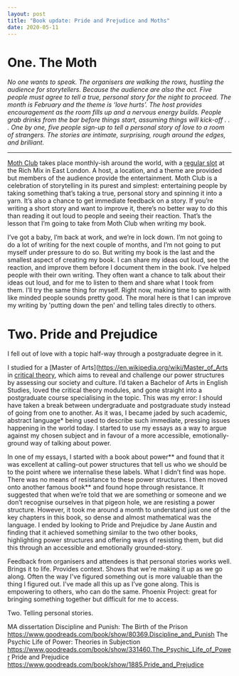 ```yaml
---
layout: post
title: "Book update: Pride and Prejudice and Moths"
date: 2020-05-11
---
```


# One. The Moth

_No one wants to speak. The organisers are walking the rows, hustling the audience for storytellers. Because the audience are also the act. Five people must agree to tell a true, personal story for the night to proceed. The month is February and the theme is ‘love hurts’. The host provides encouragement as the room fills up and a nervous energy builds. People grab drinks from the bar before things start, assuming things will kick-off . . . One by one, five people sign-up to tell a personal story of love to a room of strangers. The stories are intimate, surprising, rough around the edges, and brilliant._

***

[Moth Club](https://themoth.org/) takes place monthly-ish around the world, with a [regular slot](https://themoth.org/events/results?eventLocations=67&typesOfEvents=&eventDate=) at the Rich Mix in East London. A host, a location, and a theme are provided but members of the audience provide the entertainment. Moth Club is a celebration of storytelling in its purest and simplest: entertaining people by taking something that’s taking a true, personal story and spinning it into a yarn. It’s also a chance to get immediate feedback on a story. If you’re writing a short story and want to improve it, there’s no better way to do this than reading it out loud to people and seeing their reaction. That’s the lesson that I’m going to take from Moth Club when writing my book.

I’ve got a baby, I’m back at work, and we’re in lock down. I’m not going to do a lot of writing for the next couple of months, and I’m not going to put myself under pressure to do so. But writing my book is the last and the smallest aspect of creating my book. I can share my ideas out loud, see the reaction, and improve them before I document them in the book. I’ve helped people with their own writing. They often want a chance to talk about their ideas out loud, and for me to listen to them and share what I took from them. I’ll try the same thing for myself. Right now, making time to speak with like minded people sounds pretty good. The moral here is that I can improve my writing by 'putting down the pen' and telling tales directly to others.

# Two. Pride and Prejudice

I fell out of love with a topic half-way through a postgraduate degree in it. 

I studied for a [Master of Arts](https://en.wikipedia.org/wiki/Master_of_Arts in [critical theory](https://en.wikipedia.org/wiki/Critical_theory), which aims to reveal and challenge our power structures by assessing our society and culture. I’d taken a Bachelor of Arts in English Studies, loved the critical theory modules, and gone straight into a postgraduate course specialising in the topic. This was my error: I should have taken a break between undergraduate and postgraduate study instead of going from one to another. As it was, I became jaded by such academic, abstract language* being used to describe such immediate, pressing issues happening in the world today. I started to use my essays as a way to argue against my chosen subject and in favour of a more accessible, emotionally-ground way of talking about power. 

 In one of my essays, I started with a book about power** and found that it was excellent at calling-out power structures that tell us who we should be to the point where we internalise these labels. What I didn’t find was hope. There was no means of resistance to these power structures. I then moved onto another famous book** and found hope through resistance. It suggested that when we’re told that we are something or someone and we don’t recognise ourselves in that pigeon hole, we are resisting a power structure. However, it took me around a month to understand just one of the key chapters in this book, so dense and almost mathematical was the language. I ended by looking to Pride and Prejudice by Jane Austin and finding that it achieved something similar to the two other books, highlighting power structures and offering ways of resisting them, but did this through an accessible and emotionally grounded-story. 
 
 Feedback from organisers and attendees is that personal stories works well. Brings it to life. Provides context. Shows that we're making it up as we go along. Often the way I've figured something out is more valuable than the thing I figured out. I’ve made all this up as I’ve gone along. This is empowering to others, who can do the same.
Phoenix Project: great for bringing something together but difficult for me to access.

Two. Telling personal stories.

MA dissertation
Discipline and Punish: The Birth of the Prison https://www.goodreads.com/book/show/80369.Discipline_and_Punish
The Psychic Life of Power: Theories in Subjection https://www.goodreads.com/book/show/331460.The_Psychic_Life_of_Power
Pride and Prejudice https://www.goodreads.com/book/show/1885.Pride_and_Prejudice
